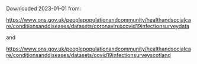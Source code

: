 Downloaded 2023-01-01 from:

https://www.ons.gov.uk/peoplepopulationandcommunity/healthandsocialcare/conditionsanddiseases/datasets/coronaviruscovid19infectionsurveydata

and

https://www.ons.gov.uk/peoplepopulationandcommunity/healthandsocialcare/conditionsanddiseases/datasets/covid19infectionsurveyscotland